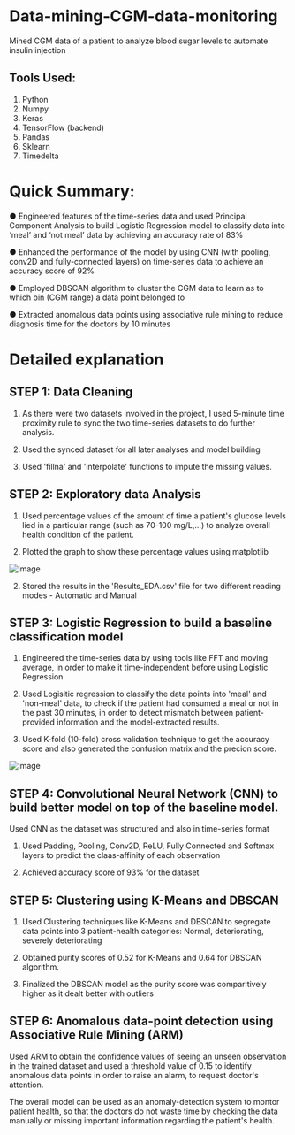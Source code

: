 # Data-mining-CGM-data-monitoring
Mined CGM data of a patient to analyze blood sugar levels to automate insulin injection

## Tools Used:
1. Python 
2. Numpy
3. Keras
4. TensorFlow (backend)
5. Pandas
6. Sklearn
7. Timedelta

# Quick Summary:

● Engineered features of the time-series data and used Principal Component Analysis to build Logistic Regression model to classify data into ‘meal’ and ‘not meal’ data by achieving an accuracy rate of 83%

● Enhanced the performance of the model by using CNN (with pooling, conv2D and fully-connected layers) on time-series data to achieve an accuracy score of 92%

● Employed DBSCAN algorithm to cluster the CGM data to learn as to which bin (CGM range) a data point belonged to

● Extracted anomalous data points using associative rule mining to reduce diagnosis time for the doctors by 10 minutes

# Detailed explanation

## STEP 1: Data Cleaning

1. As there were two datasets involved in the project, I used 5-minute time proximity rule to sync the two time-series datasets to do further analysis.

2. Used the synced dataset for all later analyses and model building

2. Used 'fillna' and 'interpolate' functions to impute the missing values.
 
## STEP 2: Exploratory data Analysis

1. Used percentage values of the amount of time a patient's glucose levels lied in a particular range (such as 70-100 mg/L,...) to analyze overall health condition of the patient.

2. Plotted the graph to show these percentage values using matplotlib

![image](https://user-images.githubusercontent.com/64389100/138208737-2e33ca1b-775e-4749-a949-73b146e51c51.png)


2. Stored the results in the 'Results_EDA.csv' file for two different reading modes - Automatic and Manual

## STEP 3: Logistic Regression to build a baseline classification model

1. Engineered the time-series data by using tools like FFT and moving average, in order to make it time-independent before using Logistic Regression

2. Used Logisitic regression to classify the data points into 'meal' and 'non-meal' data, to check if the patient had consumed a meal or not in the past 30 minutes, in order to detect mismatch between patient-provided information and the model-extracted results.

3. Used K-fold (10-fold) cross validation technique to get the accuracy score and also generated the confusion matrix and the precion score.

![image](https://user-images.githubusercontent.com/64389100/138205419-a7d5f764-44dc-48f9-9a09-2323bcd4f3ac.png)

## STEP 4: Convolutional Neural Network (CNN) to build better model on top of the baseline model.

Used CNN as the dataset was structured and also in time-series format 

1. Used Padding, Pooling, Conv2D, ReLU, Fully Connected and Softmax layers to predict the claas-affinity of each observation

2. Achieved accuracy score of 93% for the dataset

## STEP 5: Clustering using K-Means and DBSCAN

1. Used Clustering techniques like K-Means and DBSCAN to segregate data points into 3 patient-health categories: Normal, deteriorating, severely deteriorating  

2. Obtained purity scores of 0.52 for K-Means and 0.64 for DBSCAN algorithm.

3. Finalized the DBSCAN model as the purity score was comparitively higher as it dealt better with outliers

## STEP 6: Anomalous data-point detection using Associative Rule Mining (ARM)

Used ARM to obtain the confidence values of seeing an unseen observation in the trained dataset and used a threshold value of 0.15 to identify anomalous data points in order to raise an alarm, to request doctor's attention.


The overall model can be used as an anomaly-detection system to montor patient health, so that the doctors do not waste time by checking the data manually or missing important information regarding the patient's health.
